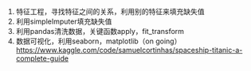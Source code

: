 1. 特征工程，寻找特征之间的关系，利用别的特征来填充缺失值
2. 利用simpleImputer填充缺失值
3. 利用pandas清洗数据，关键函数apply，fit_transform
4. 数据可视化，利用seaborn，matplotlib（on going）https://www.kaggle.com/code/samuelcortinhas/spaceship-titanic-a-complete-guide